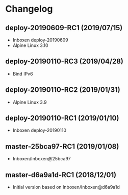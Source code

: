 # Changelog

## deploy-20190609-RC1 (2019/07/15)

* Inboxen deploy-20190609
* Alpine Linux 3.10

## deploy-20190110-RC3 (2019/04/28)

* Bind IPv6

## deploy-20190110-RC2 (2019/01/31)

* Alpine Linux 3.9

## deploy-20190110-RC1 (2019/01/10)

* Inboxen deploy-20190110

## master-25bca97-RC1 (2019/01/08)

* Inboxen/Inboxen@25bca97

## master-d6a9a1d-RC1 (2018/12/01)

* Initial version based on Inboxen/Inboxen@d6a9a1d
